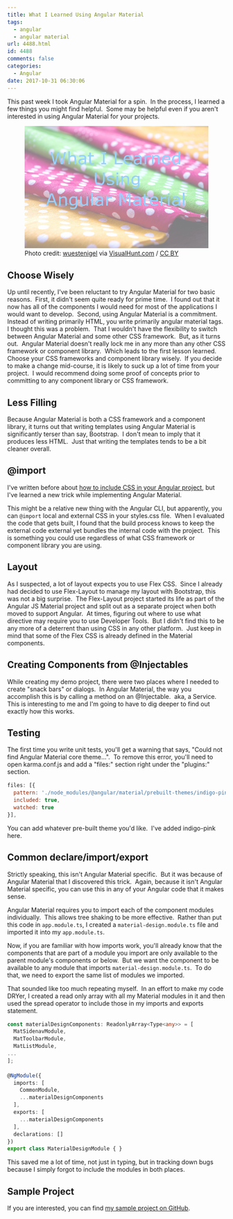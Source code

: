 ```yaml
---
title: What I Learned Using Angular Material
tags:
  - angular
  - angular material
url: 4488.html
id: 4488
comments: false
categories:
  - Angular
date: 2017-10-31 06:30:06
---
```


This past week I took Angular Material for a spin.  In the process, I learned a few things you might find helpful.  Some may be helpful even if you aren't interested in using Angular Material for your projects. <figure>![](/uploads/2017/10/2017-10-31.png "What I Learned Using Angular Material")<figcaption>Photo credit: [wuestenigel](//www.flickr.com/photos/30478819@N08/36098571263/) via [VisualHunt.com](//visualhunt.com/re/3c147a) / [ CC BY](//creativecommons.org/licenses/by/2.0/)</figcaption></figure>

<!-- more --> 

Choose Wisely
-------------

Up until recently, I've been reluctant to try Angular Material for two basic reasons.  First, it didn't seem quite ready for prime time.  I found out that it now has all of the components I would need for most of the applications I would want to develop.  Second, using Angular Material is a commitment.  Instead of writing primarily HTML, you write primarily angular material tags.  I thought this was a problem.  That I wouldn't have the flexibility to switch between Angular Material and some other CSS framework.  But, as it turns out.  Angular Material doesn't really lock me in any more than any other CSS framework or component library.  Which leads to the first lesson learned.  Choose your CSS frameworks and component library wisely.  If you decide to make a change mid-course, it is likely to suck up a lot of time from your project.  I would recommend doing some proof of concepts prior to committing to any component library or CSS framework.

Less Filling
------------

Because Angular Material is both a CSS framework and a component library, it turns out that writing templates using Angular Material is significantly terser than say, Bootstrap.  I don't mean to imply that it produces less HTML.  Just that writing the templates tends to be a bit cleaner overall.

@import
-------

I've written before about [how to include CSS in your Angular project](https://medium.com/@davembush/adding-css-and-javascript-to-an-angular-cli-project-2b843a8283f3), but I've learned a new trick while implementing Angular Material. 

This might be a relative new thing with the Angular CLI, but apparently, you can `@import` local and external CSS in your styles.css file.  When I evaluated the code that gets built, I found that the build process knows to keep the external code external yet bundles the internal code with the project.  This is something you could use regardless of what CSS framework or component library you are using.

Layout
------

As I suspected, a lot of layout expects you to use Flex CSS.  Since I already had decided to use Flex-Layout to manage my layout with Bootstrap, this was not a big surprise.  The Flex-Layout project started its life as part of the Angular JS Material project and split out as a separate project when both moved to support Angular.  At times, figuring out where to use what directive may require you to use Developer Tools.  But I didn't find this to be any more of a deterrent than using CSS in any other platform.  Just keep in mind that some of the Flex CSS is already defined in the Material components.

Creating Components from @Injectables
-------------------------------------

While creating my demo project, there were two places where I needed to create "snack bars" or dialogs.  In Angular Material, the way you accomplish this is by calling a method on an @Injectable.  aka, a Service.  This is interesting to me and I'm going to have to dig deeper to find out exactly how this works.

Testing
-------

The first time you write unit tests, you'll get a warning that says, "Could not find Angular Material core theme...".  To remove this error, you'll need to open karma.conf.js and add a "files:" section right under the "plugins:" section.

``` javascript
files: [{ 
  pattern: './node_modules/@angular/material/prebuilt-themes/indigo-pink.css', 
  included: true, 
  watched: true 
}],
```

You can add whatever pre-built theme you'd like.  I've added indigo-pink here.

Common declare/import/export
----------------------------

Strictly speaking, this isn't Angular Material specific.  But it was because of Angular Material that I discovered this trick.  Again, because it isn't Angular Material specific, you can use this in any of your Angular code that it makes sense. 

Angular Material requires you to import each of the component modules individually.  This allows tree shaking to be more effective.  Rather than put this code in `app.module.ts`, I created a `material-design.module.ts` file and imported it into my `app.module.ts`. 

Now, if you are familiar with how imports work, you'll already know that the components that are part of a module you import are only available to the parent module's components or below.  But we want the component to be available to any module that imports `material-design.module.ts`.  To do that, we need to export the same list of modules we imported. 

That sounded like too much repeating myself.  In an effort to make my code DRYer, I created a read only array with all my Material modules in it and then used the spread operator to include those in my imports and exports statement.

``` typescript
const materialDesignComponents: ReadonlyArray<Type<any>> = [
  MatSidenavModule,
  MatToolbarModule,
  MatListModule,
...
];

@NgModule({
  imports: [
    CommonModule,
    ...materialDesignComponents
  ],
  exports: [
    ...materialDesignComponents
  ],
  declarations: []
})
export class MaterialDesignModule { }
```

This saved me a lot of time, not just in typing, but in tracking down bugs because I simply forgot to include the modules in both places.

Sample Project
--------------

If you are interested, you can find [my sample project on GitHub](//github.com/DaveMBush/angular-material-demo).
